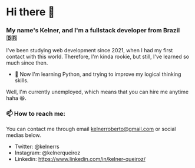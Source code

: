 # Hi there 👋

### My name's Kelner, and I'm a fullstack developer from Brazil :brazil:

I've been studying web development since 2021, when I had my first contact with this world. Therefore, I'm kinda rookie, but still, I've learned so much since then.

- 🌱 Now I'm learning Python, and trying to improve my logical thinking skills.

Well, I'm currently unemployed, which means that you can hire me anytime haha :satisfied:.

### 📫 How to reach me: 

You can contact me through email kelnerroberto@gmail.com or social medias below.

- Twitter: @kelnerrs
- Instagram: @kelnerqueiroz
- Linkedin: https://www.linkedin.com/in/kelner-queiroz/

<!--
**kelnerroberto/kelnerroberto** is a ✨ _special_ ✨ repository because its `README.md` (this file) appears on your GitHub profile.

Here are some ideas to get you started:

- 🔭 I’m currently working on ...
- 👯 I’m looking to collaborate on ...
- 🤔 I’m looking for help with ...
- 💬 Ask me about ...
- 😄 Pronouns: ...
- ⚡ Fun fact: ...
-->
